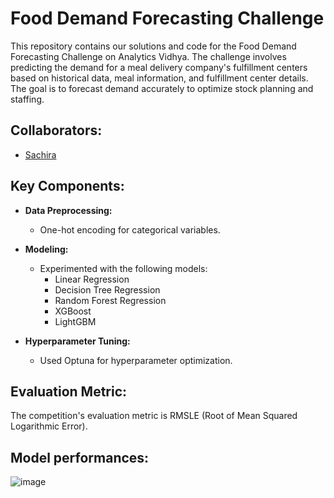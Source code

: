 # Food Demand Forecasting Challenge

This repository contains our solutions and code for the Food Demand Forecasting Challenge on Analytics Vidhya. The challenge involves predicting the demand for a meal delivery company's fulfillment centers based on historical data, meal information, and fulfillment center details. The goal is to forecast demand accurately to optimize stock planning and staffing.

## Collaborators:
  - [Sachira](https://github.com/Sachira-Heshan)

## Key Components:

- **Data Preprocessing:**
  - One-hot encoding for categorical variables.

- **Modeling:**
  - Experimented with the following models:
    - Linear Regression
    - Decision Tree Regression
    - Random Forest Regression
    - XGBoost
    - LightGBM

- **Hyperparameter Tuning:**
  - Used Optuna for hyperparameter optimization.

## Evaluation Metric:

The competition's evaluation metric is RMSLE (Root of Mean Squared Logarithmic Error).

## Model performances:
![image](https://github.com/AnukaMithara/Food-Demand-Forecasting-Data-Mining-Project/assets/48363103/39a96316-60b3-4790-b6d5-db5fd0412007)



